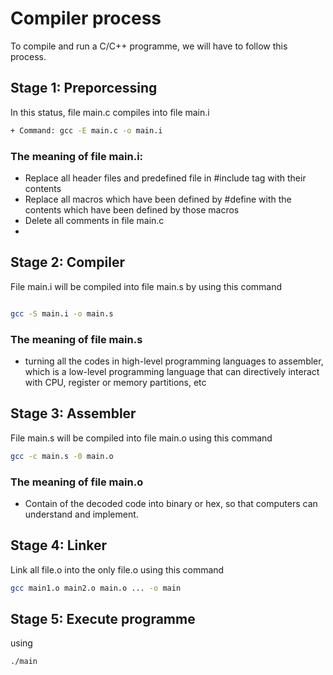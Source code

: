 # Compiler process
To compile and run a C/C++ programme, we will have to follow this process.
## Stage 1: Preporcessing
In this status, file main.c compiles into file main.i
```bash
+ Command: gcc -E main.c -o main.i
```
### The meaning of file main.i:
+ Replace all header files and predefined file in #include tag with their contents
+ Replace all macros which have been defined by #define with the contents which have been defined by those macros
+ Delete all comments in file main.c
+ 
## Stage 2: Compiler
File main.i will be compiled into file main.s by using this command
``` bash

gcc -S main.i -o main.s
```
### The meaning of file main.s
+ turning all the codes in high-level programming languages to assembler, which is a low-level programming language that can directively interact with CPU, register or memory partitions, etc

## Stage 3: Assembler
File main.s will be compiled into file main.o using this command
```bash
gcc -c main.s -0 main.o
```
### The meaning of file main.o
+ Contain of the decoded code into binary or hex, so that computers can understand and implement.

## Stage 4: Linker
Link all file.o into the only file.o using this command
```bash
gcc main1.o main2.o main.o ... -o main
```
## Stage 5: Execute programme
using
```bash
./main
``` 
 